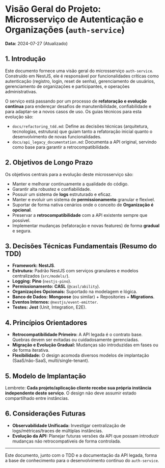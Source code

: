 # Visão Geral do Projeto: Microsserviço de Autenticação e Organizações (`auth-service`)

**Data:** 2024-07-27 (Atualizado)

## 1. Introdução

Este documento fornece uma visão geral do microsserviço `auth-service`. Construído em NestJS, ele é responsável por funcionalidades críticas como autenticação (registro, login, reset de senha), gerenciamento de usuários, gerenciamento de organizações e participantes, e operações administrativas.

O serviço está passando por um processo de **refatoração e evolução contínua** para endereçar desafios de manutenibilidade, confiabilidade e para adaptar-se a novos casos de uso. Os guias técnicos para esta evolução são:

*   `docs/refactoring_tdd.md`: Define as decisões técnicas (arquitetura, tecnologias, estrutura) que guiam tanto a refatoração inicial quanto o desenvolvimento de novas funcionalidades.
*   `docs/api_legacy_documentation.md`: Documenta a API original, servindo como base para garantir a retrocompatibilidade.

## 2. Objetivos de Longo Prazo

Os objetivos centrais para a evolução deste microsserviço são:

*   Manter e melhorar continuamente a qualidade do código.
*   Garantir alta robustez e confiabilidade.
*   Possuir um sistema de **logs** estruturado e eficaz.
*   Manter e evoluir um sistema de **permissionamento** granular e flexível.
*   Suportar de forma nativa cenários onde o conceito de **Organização é opcional**.
*   Preservar a **retrocompatibilidade** com a API existente sempre que possível.
*   Implementar mudanças (refatoração e novas features) de forma **gradual** e segura.

## 3. Decisões Técnicas Fundamentais (Resumo do TDD)

*   **Framework:** **NestJS**.
*   **Estrutura:** Padrão NestJS com serviços granulares e modelos centralizados (`src/models/`).
*   **Logging:** **Pino** (`nestjs-pino`).
*   **Permissionamento:** **CASL** (`@casl/ability`).
*   **Organizações Opcionais:** Suportado na modelagem e lógica.
*   **Banco de Dados:** **Mongoose** (ou similar) + Repositories + **Migrations**.
*   **Eventos Internos:** `@nestjs/event-emitter`.
*   **Testes:** **Jest** (Unit, Integration, E2E).

## 4. Princípios Orientadores

*   **Retrocompatibilidade Primeiro:** A API legada é o contrato base. Quebras devem ser evitadas ou cuidadosamente gerenciadas.
*   **Migração e Evolução Gradual:** Mudanças são introduzidas em fases ou de forma iterativa.
*   **Flexibilidade:** O design acomoda diversos modelos de implantação (SaaS/não-SaaS, multi/single-tenant).

## 5. Modelo de Implantação

Lembrete: **Cada projeto/aplicação cliente recebe sua própria instância independente deste serviço**. O design não deve assumir estado compartilhado entre instâncias.

## 6. Considerações Futuras

*   **Observabilidade Unificada:** Investigar centralização de logs/métricas/traces de múltiplas instâncias.
*   **Evolução da API:** Planejar futuras versões da API que possam introduzir mudanças não retrocompatíveis de forma controlada.

---

Este documento, junto com o TDD e a documentação da API legada, forma a base de conhecimento para o desenvolvimento contínuo do `auth-service`. 